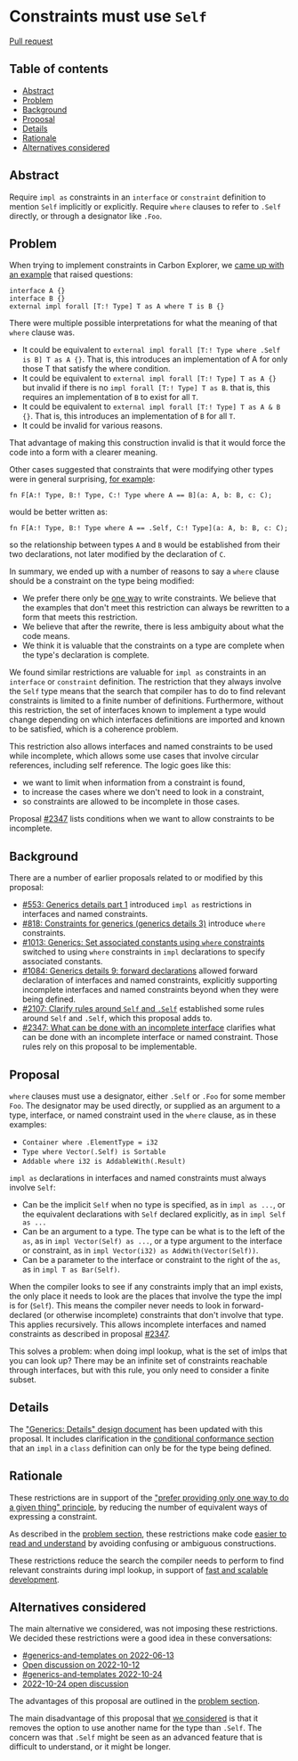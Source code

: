 # Constraints must use `Self`

<!--
Part of the Carbon Language project, under the Apache License v2.0 with LLVM
Exceptions. See /LICENSE for license information.
SPDX-License-Identifier: Apache-2.0 WITH LLVM-exception
-->

[Pull request](https://github.com/carbon-language/carbon-lang/pull/2376)

<!-- toc -->

## Table of contents

-   [Abstract](#abstract)
-   [Problem](#problem)
-   [Background](#background)
-   [Proposal](#proposal)
-   [Details](#details)
-   [Rationale](#rationale)
-   [Alternatives considered](#alternatives-considered)

<!-- tocstop -->

## Abstract

Require `impl as` constraints in an `interface` or `constraint` definition to
mention `Self` implicitly or explicitly. Require `where` clauses to refer to
`.Self` directly, or through a designator like `.Foo`.

## Problem

When trying to implement constraints in Carbon Explorer, we
[came up with an example](https://discord.com/channels/655572317891461132/941071822756143115/986054308179103765)
that raised questions:

```carbon
interface A {}
interface B {}
external impl forall [T:! Type] T as A where T is B {}
```

There were multiple possible interpretations for what the meaning of that
`where` clause was.

-   It could be equivalent to
    `external impl forall [T:! Type where .Self is B] T as A {}`. That is, this
    introduces an implementation of A for only those T that satisfy the where
    condition.
-   It could be equivalent to `external impl forall [T:! Type] T as A {}` but
    invalid if there is no `impl forall [T:! Type] T as B`. that is, this
    requires an implementation of `B` to exist for all `T`.
-   It could be equivalent to `external impl forall [T:! Type] T as A & B {}`.
    That is, this introduces an implementation of `B` for all `T`.
-   It could be invalid for various reasons.

That advantage of making this construction invalid is that it would force the
code into a form with a clearer meaning.

Other cases suggested that constraints that were modifying other types were in
general surprising,
[for example](https://discord.com/channels/655572317891461132/941071822756143115/986061766226214932):

```carbon
fn F[A:! Type, B:! Type, C:! Type where A == B](a: A, b: B, c: C);
```

would be better written as:

```carbon
fn F[A:! Type, B:! Type where A == .Self, C:! Type](a: A, b: B, c: C);
```

so the relationship between types `A` and `B` would be established from their
two declarations, not later modified by the declaration of `C`.

In summary, we ended up with a number of reasons to say a `where` clause should
be a constraint on the type being modified:

-   We prefer there only be [one way](/docs/project/principles/one_way.md) to
    write constraints. We believe that the examples that don't meet this
    restriction can always be rewritten to a form that meets this restriction.
-   We believe that after the rewrite, there is less ambiguity about what the
    code means.
-   We think it is valuable that the constraints on a type are complete when the
    type's declaration is complete.

We found similar restrictions are valuable for `impl as` constraints in an
`interface` or `constraint` definition. The restriction that they always involve
the `Self` type means that the search that compiler has to do to find relevant
constraints is limited to a finite number of definitions. Furthermore, without
this restriction, the set of interfaces known to implement a type would change
depending on which interfaces definitions are imported and known to be
satisfied, which is a coherence problem.

This restriction also allows interfaces and named constraints to be used while
incomplete, which allows some use cases that involve circular references,
including self reference. The logic goes like this:

-   we want to limit when information from a constraint is found,
-   to increase the cases where we don't need to look in a constraint,
-   so constraints are allowed to be incomplete in those cases.

Proposal [#2347](https://github.com/carbon-language/carbon-lang/pull/2347) lists
conditions when we want to allow constraints to be incomplete.

## Background

There are a number of earlier proposals related to or modified by this proposal:

-   [#553: Generics details part 1](https://github.com/carbon-language/carbon-lang/pull/553)
    introduced `impl as` restrictions in interfaces and named constraints.
-   [#818: Constraints for generics (generics details 3)](https://github.com/carbon-language/carbon-lang/pull/818)
    introduce `where` constraints.
-   [#1013: Generics: Set associated constants using `where` constraints](https://github.com/carbon-language/carbon-lang/pull/1013)
    switched to using `where` constraints in `impl` declarations to specify
    associated constants.
-   [#1084: Generics details 9: forward declarations](https://github.com/carbon-language/carbon-lang/pull/1084)
    allowed forward declaration of interfaces and named constraints, explicitly
    supporting incomplete interfaces and named constraints beyond when they were
    being defined.
-   [#2107: Clarify rules around `Self` and `.Self`](https://github.com/carbon-language/carbon-lang/pull/2107)
    established some rules around `Self` and `.Self`, which this proposal adds
    to.
-   [#2347: What can be done with an incomplete interface](https://github.com/carbon-language/carbon-lang/pull/2347)
    clarifies what can be done with an incomplete interface or named constraint.
    Those rules rely on this proposal to be implementable.

## Proposal

`where` clauses must use a designator, either `.Self` or `.Foo` for some member
`Foo`. The designator may be used directly, or supplied as an argument to a
type, interface, or named constraint used in the `where` clause, as in these
examples:

-   `Container where .ElementType = i32`
-   `Type where Vector(.Self) is Sortable`
-   `Addable where i32 is AddableWith(.Result)`

`impl as` declarations in interfaces and named constraints must always involve
`Self`:

-   Can be the implicit `Self` when no type is specified, as in `impl as ...`,
    or the equivalent declarations with `Self` declared explicitly, as in
    `impl Self as ...`
-   Can be an argument to a type. The type can be what is to the left of the
    `as`, as in `impl Vector(Self) as ...`, or a type argument to the interface
    or constraint, as in `impl Vector(i32) as AddWith(Vector(Self))`.
-   Can be a parameter to the interface or constraint to the right of the `as`,
    as in `impl T as Bar(Self)`.

When the compiler looks to see if any constraints imply that an impl exists, the
only place it needs to look are the places that involve the type the impl is for
(`Self`). This means the compiler never needs to look in forward-declared (or
otherwise incomplete) constraints that don't involve that type. This applies
recursively. This allows incomplete interfaces and named constraints as
described in proposal
[#2347](https://github.com/carbon-language/carbon-lang/pull/2347).

This solves a problem: when doing impl lookup, what is the set of imlps that you
can look up? There may be an infinite set of constraints reachable through
interfaces, but with this rule, you only need to consider a finite subset.

## Details

The ["Generics: Details" design document](/docs/design/generics/details.md) has
been updated with this proposal. It includes clarification in the
[conditional conformance section](/docs/design/generics/details.md#conditional-conformance)
that an `impl` in a `class` definition can only be for the type being defined.

## Rationale

These restrictions are in support of the
["prefer providing only one way to do a given thing" principle](/docs/project/principles/one_way.md),
by reducing the number of equivalent ways of expressing a constraint.

As described in the [problem section](#problem), these restrictions make code
[easier to read and understand](/docs/project/goals.md#code-that-is-easy-to-read-understand-and-write)
by avoiding confusing or ambiguous constructions.

These restrictions reduce the search the compiler needs to perform to find
relevant constraints during impl lookup, in support of
[fast and scalable development](/docs/project/goals.md#fast-and-scalable-development).

## Alternatives considered

The main alternative we considered, was not imposing these restrictions. We
decided these restrictions were a good idea in these conversations:

-   [#generics-and-templates on 2022-06-13](https://discord.com/channels/655572317891461132/941071822756143115/986061509815844864)
-   [Open discussion on 2022-10-12](https://docs.google.com/document/d/1tEt4iM6vfcY0O0DG0uOEMIbaXcZXlNREc2ChNiEtn_w/edit#heading=h.q7afaawbc5k)
-   [#generics-and-templates 2022-10-24](https://discord.com/channels/655572317891461132/941071822756143115/1034198851059466292)
-   [2022-10-24 open discussion](https://docs.google.com/document/d/1tEt4iM6vfcY0O0DG0uOEMIbaXcZXlNREc2ChNiEtn_w/edit#heading=h.hb5qukkw7d3l)

The advantages of this proposal are outlined in the [problem section](#problem).

The main disadvantage of this proposal that
[we considered](https://discord.com/channels/655572317891461132/941071822756143115/986063589016215614)
is that it removes the option to use another name for the type than `.Self`. The
concern was that `.Self` might be seen as an advanced feature that is difficult
to understand, or it might be longer.
